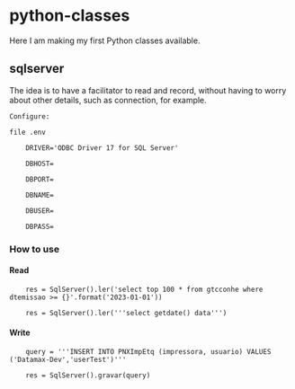 # python-classes

Here I am making my first Python classes available.

## sqlserver

The idea is to have a facilitator to read and record, without having to worry about other details, such as connection, for example.

    Configure:
    
    file .env
    
        DRIVER='ODBC Driver 17 for SQL Server'
        
        DBHOST=
        
        DBPORT=
        
        DBNAME=
        
        DBUSER=
        
        DBPASS=

 

### How to use


#### Read

        res = SqlServer().ler('select top 100 * from gtcconhe where dtemissao >= {}'.format('2023-01-01'))
        
        res = SqlServer().ler('''select getdate() data''')
    
#### Write
        query = '''INSERT INTO PNXImpEtq (impressora, usuario) VALUES ('Datamax-Dev','userTest')'''
        
        res = SqlServer().gravar(query)
